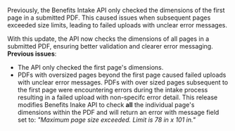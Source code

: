 Previously, the Benefits Intake API only checked the dimensions of the first page in a submitted PDF. This caused issues when subsequent pages exceeded size limits, leading to failed uploads with unclear error messages.

With this update, the API now checks the dimensions of all pages in a submitted PDF, ensuring better validation and clearer error messaging.
**Previous issues**:
- The API only checked the first page's dimensions.
- PDFs with oversized pages beyond the first page caused failed uploads with unclear error messages.
PDFs with over sized pages subsequent to the first page were encountering errors during the intake process resulting in a failed upload with non-specifc error detail.
This release modifies Benefits Inake API to check **all** the individual page's dimensions within the PDF and will return an error with message field set to: *"Maximum page size exceeded. Limit is 78 in x 101 in."*
